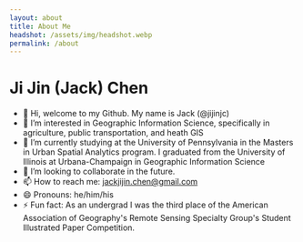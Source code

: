 ```yaml
---
layout: about
title: About Me
headshot: /assets/img/headshot.webp
permalink: /about
---
```


# Ji Jin (Jack) Chen

- 👋 Hi, welcome to my Github. My name is Jack (@jijinjc)
- 👀 I’m interested in Geographic Information Science, specifically in agriculture, public transportation, and heath GIS
- 🌱 I’m currently studying at the University of Pennsylvania in the Masters in Urban Spatial Analytics program. I graduated from the University of Illinois at Urbana-Champaign in Geographic Information Science
- 💞️ I’m looking to collaborate in the future.
- 📫 How to reach me: jackjijin.chen@gmail.com
- 😄 Pronouns: he/him/his
- ⚡ Fun fact: As an undergrad I was the third place of the American Association of Geography's Remote Sensing Specialty Group's Student Illustrated Paper Competition.
